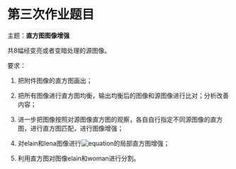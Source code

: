 # 第三次作业题目

主题：**直方图图像增强**

共8幅经变亮或者变暗处理的源图像。

要求：

1. 把附件图像的直方图画出；

2. 把所有图像进行直方图均衡，输出均衡后的图像和源图像进行比对；分析改善内容；

3. 进一步把图像按照对源图像直方图的观察，各自自行指定不同源图像的直方图，进行直方图匹配，进行图像增强；

4. 对elain和lena图像进行![equation](https://latex.codecogs.com/gif.image?%5Cinline%20%5Cdpi%7B110%7D7%5Ctimes7)的局部直方图增强；

5. 利用直方图对图像elain和woman进行分割。
